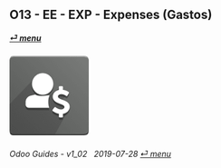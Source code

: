## O13 - EE - EXP - Expenses (Gastos)
#### [_&#x23CE; menu_](/en-uk/o13/ee/en-uk-o13-ee-guides-menu.md)  
### ![exp](/doc/img/hr_expense.png)
	
###### Odoo Guides - v1_02 &nbsp; 2019-07-28  [_&#x23CE; menu_](/en-uk/o13/ee/en-uk-o13-ee-guides-menu.md)  
